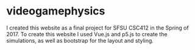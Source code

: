 # videogamephysics

I created this website as a final project for SFSU CSC412 in the Spring of 2017. To create this website I used Vue.js and p5.js
to create the simulations, as well as bootstrap for the layout and styling. 
